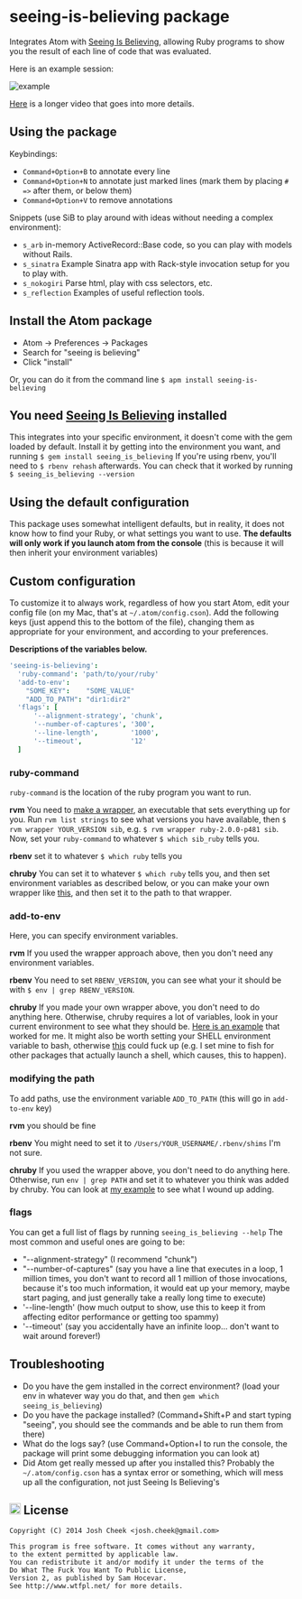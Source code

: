 # seeing-is-believing package

Integrates Atom with [Seeing Is Believing](https://github.com/JoshCheek/seeing_is_believing),
allowing Ruby programs to show you the result of each line of code that was evaluated.

Here is an example session:

![example](https://s3.amazonaws.com/josh.cheek/images/scratch/sib-example1.gif)

[Here](https://vimeo.com/73866851) is a longer video that goes into more details.

## Using the package

Keybindings:

* `Command+Option+B` to annotate every line
* `Command+Option+N` to annotate just marked lines (mark them by placing `# =>` after them, or below them)
* `Command+Option+V` to remove annotations

Snippets (use SiB to play around with ideas without needing a complex environment):

* `s_arb` in-memory ActiveRecord::Base code, so you can play with models without Rails.
* `s_sinatra` Example Sinatra app with Rack-style invocation setup for you to play with.
* `s_nokogiri` Parse html, play with css selectors, etc.
* `s_reflection` Examples of useful reflection tools.


## Install the Atom package

* Atom -> Preferences -> Packages
* Search for "seeing is believing"
* Click "install"

Or, you can do it from the command line `$ apm install seeing-is-believing`


## You need [Seeing Is Believing](https://github.com/JoshCheek/seeing_is_believing) installed

This integrates into your specific environment, it doesn't come with the gem loaded by default.
Install it by getting into the environment you want, and running `$ gem install seeing_is_believing`
If you're using rbenv, you'll need to `$ rbenv rehash` afterwards. You can check that it worked
by running `$ seeing_is_believing --version`

## Using the default configuration

This package uses somewhat intelligent defaults,
but in reality, it does not know how to find your Ruby, or what settings you want to use.
**The defaults will only work if you launch atom from the console**
(this is because it will then inherit your environment variables)

## Custom configuration

To customize it to always work, regardless of how you start Atom, edit your config file
(on my Mac, that's at `~/.atom/config.cson`).
Add the following keys (just append this to the bottom of the file),
changing them as appropriate for your environment,
and according to your preferences.

**Descriptions of the variables below.**

```coffeescript
'seeing-is-believing':
  'ruby-command': 'path/to/your/ruby'
  'add-to-env':
    "SOME_KEY":    "SOME_VALUE"
    "ADD_TO_PATH": "dir1:dir2"
  'flags': [
      '--alignment-strategy', 'chunk',
      '--number-of-captures', '300',
      '--line-length',        '1000',
      '--timeout',            '12'
  ]
```

### ruby-command

`ruby-command` is the location of the ruby program you want to run.

**rvm** You need to [make a wrapper](https://rvm.io/integration/textmate),
an executable that sets everything up for you. Run `rvm list strings` to see
what versions you have available, then `$ rvm wrapper YOUR_VERSION sib`, e.g.
`$ rvm wrapper ruby-2.0.0-p481 sib`. Now, set your `ruby-command` to
whatever `$ which sib_ruby` tells you.

**rbenv** set it to whatever `$ which ruby` tells you

**chruby** You can set it to whatever `$ which ruby` tells you,
and then set environment variables as described below,
or you can make your own wrapper like [this](https://github.com/JoshCheek/dotfiles/blob/c307d7c0af66c616281c82b48f0f28d3ea190a40/bin/sib_ruby),
and then set it to the path to that wrapper.


### add-to-env

Here, you can specify environment variables.

**rvm** If you used the wrapper approach above, then you don't need any environment variables.

**rbenv** You need to set `RBENV_VERSION`,
you can see what your it should be with `$ env | grep RBENV_VERSION`.

**chruby** If you made your own wrapper above, you don't need to do anything here.
Otherwise, chruby requires a lot of variables,
look in your current environment to see what they should be.
[Here is an example](https://github.com/JoshCheek/atom-seeing-is-believing/blob/d271293ee62deb3f7748ce2fa5343b1efc4a50de/lib/seeing-is-believing.coffee#L54-65)
that worked for me.
It might also be worth setting your SHELL environment variable
to bash, otherwise [this](https://github.com/postmodern/chruby/blob/dadcdba85e50fd2b62930d6bb7835972873f879b/bin/chruby-exec#L36)
could fuck up (e.g. I set mine to fish for other packages that actually launch a shell,
which causes, this to happen).


### modifying the path
To add paths, use the environment variable `ADD_TO_PATH` (this will go in `add-to-env` key)

**rvm** you should be fine

**rbenv** You might need to set it to `/Users/YOUR_USERNAME/.rbenv/shims` I'm not sure.

**chruby** If you used the wrapper above, you don't need to do anything here.
Otherwise, run `env | grep PATH` and set it to whatever you think was added by chruby.
You can look at [my example](https://github.com/JoshCheek/atom-seeing-is-believing/blob/d271293ee62deb3f7748ce2fa5343b1efc4a50de/lib/seeing-is-believing.coffee#L54-65)
to see what I wound up adding.


### flags

You can get a full list of flags by running `seeing_is_believing --help`
The most common and useful ones are going to be:

* "--alignment-strategy" (I recommend "chunk")
* "--number-of-captures" (say you have a line that executes in a loop, 1 million times,
  you don't want to record all 1 million of those invocations, because it's too much information,
  it would eat up your memory, maybe start paging, and just generally take a really long time to execute)
* '--line-length' (how much output to show, use this to keep it from affecting editor performance or getting too spammy)
* '--timeout' (say you accidentally have an infinite loop... don't want to wait around forever!)


## Troubleshooting

* Do you have the gem installed in the correct environment? (load your env in whatever way you do that, and then `gem which seeing_is_believing`)
* Do you have the package installed? (Command+Shift+P and start typing "seeing", you should see the commands and be able to run them from there)
* What do the logs say? (use Command+Option+I to run the console, the package will print some debugging information you can look at)
* Did Atom get really messed up after you installed this? Probably the `~/.atom/config.cson` has a syntax error or something, which will mess up all the configuration, not just Seeing Is Believing's

## <a href="http://www.wtfpl.net/"><img src="http://www.wtfpl.net/wp-content/uploads/2012/12/wtfpl.svg" height="20" alt="WTFPL" /></a> License

    Copyright (C) 2014 Josh Cheek <josh.cheek@gmail.com>

    This program is free software. It comes without any warranty,
    to the extent permitted by applicable law.
    You can redistribute it and/or modify it under the terms of the
    Do What The Fuck You Want To Public License,
    Version 2, as published by Sam Hocevar.
    See http://www.wtfpl.net/ for more details.
